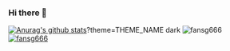### Hi there 👋

<!--
**fansg666/fansg666** is a ✨ _special_ ✨ repository because its `README.md` (this file) appears on your GitHub profile.

Here are some ideas to get you started:

- 🔭 I’m currently working on ...
- 🌱 I’m currently learning ...
- 👯 I’m looking to collaborate on ...
- 🤔 I’m looking for help with ...
- 💬 Ask me about ...
- 📫 How to reach me: ...
- 😄 Pronouns: ...
- ⚡ Fun fact: ...
-->
[![Anurag's github stats](https://github-readme-stats.vercel.app/api?username=fansg666)](https://github.com/fansg666/github-readme-stats)?theme=THEME_NAME dark
![fansg666](https://github-readme-stats.vercel.app/api/top-langs/?username=fansg666)
[![fansg666](https://github-profile-trophy.vercel.app/?username=fansg666)](https://github.com/ryo-ma/github-profile-trophy)
